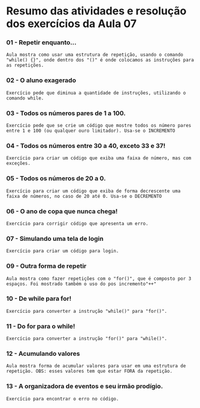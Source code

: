 # Resumo das atividades e resolução dos exercícios da Aula 07 #

### 01 - Repetir enquanto... ###
    Aula mostra como usar uma estrutura de repetição, usando o comando "while() {}", onde dentro dos "()" é onde colocamos as instruções para as repetições.


### 02 - O aluno exagerado ###
    Exercício pede que diminua a quantidade de instruções, utilizando o comando while.


### 03 - Todos os números pares de 1 a 100. ###
    Exercício pede que se crie um código que mostre todos os número pares entre 1 e 100 (ou qualquer ouro limitador). Usa-se o INCREMENTO


### 04 - Todos os números entre 30 a 40, exceto 33 e 37! ###
    Exercício para criar um código que exiba uma faixa de número, mas com exceções.


### 05 - Todos os números de 20 a 0. ###    
    Exercício para criar um código que exiba de forma decrescente uma faixa de números, no caso de 20 até 0. Usa-se o DECREMENTO


### 06 - O ano de copa que nunca chega! ### 
    Exercício para corrigir código que apresenta um erro.


### 07 - Simulando uma tela de login ###
    Exercício para criar um código para login.


### 09 - Outra forma de repetir ###
    Aula mostra como fazer repetições com o "for()", que é composto por 3 espaços. Foi mostrado também o uso do pos incremento"++"


### 10 - De while para for! ###
    Exercício para converter a instrução "while()" para "for()".


### 11 - Do for para o while! ###
    Exercício para converter a instrução "for()" para "while()".


### 12 - Acumulando valores ###
    Aula mostra forma de acumular valores para usar em uma estrutura de repetição. OBS: esses valores tem que estar FORA da repetição.


### 13 - A organizadora de eventos e seu irmão prodígio. ###
    Exercício para encontrar o erro no código. 